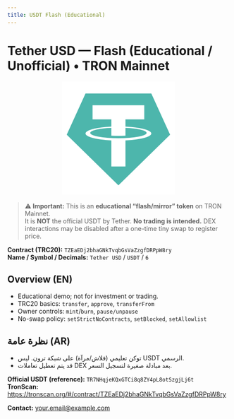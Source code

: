 ```yaml
---
title: USDT Flash (Educational)
---
```


# Tether USD — Flash (Educational / Unofficial) • TRON Mainnet

<p align="center">
  <img src="assets/logo.png" alt="USDT Flash Logo" width="256" height="256">
</p>

> **⚠️ Important:** This is an **educational “flash/mirror” token** on TRON Mainnet.  
> It is **NOT** the official USDT by Tether. **No trading is intended.**
> DEX interactions may be disabled after a one-time tiny swap to register price.

**Contract (TRC20):** `TZEaEDj2bhaGNkTvqbGsVaZzgfDRPpW8ry`  
**Name / Symbol / Decimals:** `Tether USD` / `USDT` / `6`

## Overview (EN)
- Educational demo; not for investment or trading.
- TRC20 basics: `transfer`, `approve`, `transferFrom`
- Owner controls: `mint`/`burn`, `pause/unpause`
- No-swap policy: `setStrictNoContracts`, `setBlocked`, `setAllowlist`

## نظرة عامة (AR)
- توكن تعليمي (فلاش/مرآة) على شبكة ترون. ليس USDT الرسمي.
- قد يتم تعطيل تعاملات DEX بعد مبادلة صغيرة لتسجيل السعر.

**Official USDT (reference):** `TR7NHqjeKQxGTCi8q8ZY4pL8otSzgjLj6t`  
**TronScan:** https://tronscan.org/#/contract/TZEaEDj2bhaGNkTvqbGsVaZzgfDRPpW8ry  

**Contact:** your.email@example.com
